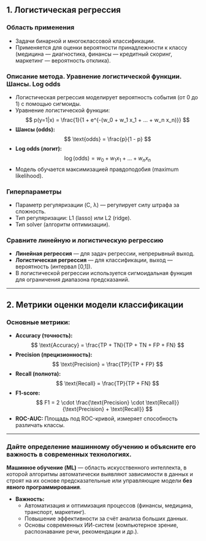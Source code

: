 ## 1. Логистическая регрессия

### Область применения
- Задачи бинарной и многоклассовой классификации.
- Применяется для оценки вероятности принадлежности к классу (медицина — диагностика, финансы — кредитный скоринг, маркетинг — вероятность отклика).

### Описание метода. Уравнение логистической функции. Шансы. Log odds
- Логистическая регрессия моделирует вероятность события (от 0 до 1) с помощью сигмоиды.
- Уравнение логистической функции:
  $$
  p(y=1|x) = \frac{1}{1 + e^{-(w_0 + w_1 x_1 + ... + w_n x_n)}}
  $$
- **Шансы (odds):**
  $$
  \text{odds} = \frac{p}{1 - p}
  $$
- **Log odds (логит):**
  $$
  \log(\text{odds}) = w_0 + w_1 x_1 + ... + w_n x_n
  $$
- Модель обучается максимизацией правдоподобия (maximum likelihood).

### Гиперпараметры
- Параметр регуляризации (C, λ) — регулирует силу штрафа за сложность.
- Тип регуляризации: L1 (lasso) или L2 (ridge).
- Тип solver (алгоритм оптимизации).

### Сравните линейную и логистическую регрессию
- **Линейная регрессия** — для задач регрессии, непрерывный выход.
- **Логистическая регрессия** — для классификации, выход — вероятность (интервал [0,1]).
- В логистической регрессии используется сигмоидальная функция для ограничения диапазона предсказаний.

---

## 2. Метрики оценки модели классификации

### Основные метрики:
- **Accuracy (точность):**  
  $$ \text{Accuracy} = \frac{TP + TN}{TP + TN + FP + FN} $$
- **Precision (прецизионность):**  
  $$ \text{Precision} = \frac{TP}{TP + FP} $$
- **Recall (полнота):**  
  $$ \text{Recall} = \frac{TP}{TP + FN} $$
- **F1-score:**  
  $$ F1 = 2 \cdot \frac{\text{Precision} \cdot \text{Recall}}{\text{Precision} + \text{Recall}} $$
- **ROC-AUC:** Площадь под ROC-кривой, измеряет способность различать классы.

---

### Дайте определение машинному обучению и объясните его важность в современных технологиях.

**Машинное обучение (ML)** — область искусственного интеллекта, в которой алгоритмы автоматически выявляют зависимости в данных и строят на их основе предсказательные или управляющие модели **без явного программирования**.
- **Важность:**  
  - Автоматизация и оптимизация процессов (финансы, медицина, транспорт, маркетинг).
  - Повышение эффективности за счёт анализа больших данных.
  - Основы современных ИИ-систем (компьютерное зрение, распознавание речи, рекомендации и др.).
